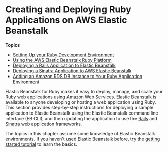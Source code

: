 # Creating and Deploying Ruby Applications on AWS Elastic Beanstalk<a name="create_deploy_Ruby"></a>

**Topics**
+ [Setting Up your Ruby Development Environment](ruby-development-environment.md)
+ [Using the AWS Elastic Beanstalk Ruby Platform](create_deploy_Ruby.container.md)
+ [Deploying a Rails Application to Elastic Beanstalk](ruby-rails-tutorial.md)
+ [Deploying a Sinatra Application to AWS Elastic Beanstalk](create_deploy_Ruby_sinatra.md)
+ [Adding an Amazon RDS DB Instance to Your Ruby Application Environment](create_deploy_Ruby.rds.md)

Elastic Beanstalk for Ruby makes it easy to deploy, manage, and scale your Ruby web applications using Amazon Web Services\. Elastic Beanstalk is available to anyone developing or hosting a web application using Ruby\. This section provides step\-by\-step instructions for deploying a sample application to Elastic Beanstalk using the Elastic Beanstalk command line interface \(EB CLI\), and then updating the application to use the [Rails](http://rubyonrails.org/) and [Sinatra](http://www.sinatrarb.com/) web application frameworks\.

The topics in this chapter assume some knowledge of Elastic Beanstalk environments\. If you haven't used Elastic Beanstalk before, try the [getting started tutorial](GettingStarted.md) to learn the basics\.